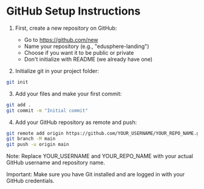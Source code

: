 # GitHub Setup Instructions

1. First, create a new repository on GitHub:
   - Go to https://github.com/new
   - Name your repository (e.g., "edusphere-landing")
   - Choose if you want it to be public or private
   - Don't initialize with README (we already have one)

2. Initialize git in your project folder:
```bash
git init
```

3. Add your files and make your first commit:
```bash
git add .
git commit -m "Initial commit"
```

4. Add your GitHub repository as remote and push:
```bash
git remote add origin https://github.com/YOUR_USERNAME/YOUR_REPO_NAME.git
git branch -M main
git push -u origin main
```

Note: Replace YOUR_USERNAME and YOUR_REPO_NAME with your actual GitHub username and repository name.

Important: Make sure you have Git installed and are logged in with your GitHub credentials.
